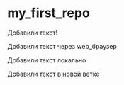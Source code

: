 ﻿# my_first_repo

Добавили текст!

Добавили текст через web_браузер

Добавили текст локально

Добавили текст в новой ветке


